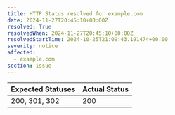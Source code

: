 ```yaml
---
title: HTTP Status resolved for example.com
date: 2024-11-27T20:45:10+00:00Z
resolved: True
resolvedWhen: 2024-11-27T20:45:10+00:00Z
resolvedStartTime: 2024-10-25T21:09:43.191474+00:00
severity: notice
affected:
  - example.com
section: issue
---
```


| Expected Statuses | Actual Status  |
|-------------------|----------------|
| 200, 301, 302 | 200 |
